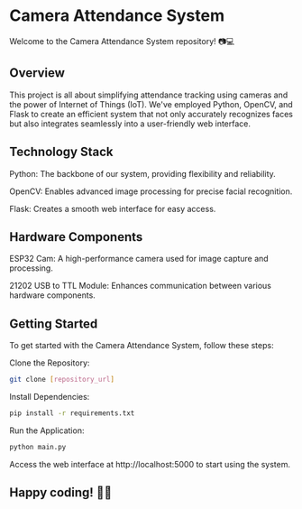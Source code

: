 
# Camera Attendance System

Welcome to the Camera Attendance System repository! 📷💻


## Overview
This project is all about simplifying attendance tracking using cameras and the power of Internet of Things (IoT). We've employed Python, OpenCV, and Flask to create an efficient system that not only accurately recognizes faces but also integrates seamlessly into a user-friendly web interface.
## Technology Stack 
Python: The backbone of our system, providing flexibility and reliability.

OpenCV: Enables advanced image processing for precise facial recognition. 

Flask: Creates a smooth web interface for easy access.

## Hardware Components
 ESP32 Cam: A high-performance camera used for image capture and processing.
 
21202 USB to TTL Module: Enhances communication between various hardware components.
## Getting Started 

To get started with the Camera Attendance System, follow these steps:

Clone the Repository:
```bash
git clone [repository_url]
```

Install Dependencies:
```bash
pip install -r requirements.txt
```

Run the Application:
```bash
python main.py
```
Access the web interface at http://localhost:5000 to start using the system.
## Happy coding! 🚀🌐